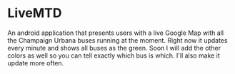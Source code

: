 LiveMTD
=======
An android application that presents users with a live Google Map with all the Champaign Urbana buses running at the moment.  Right now it updates every minute and shows all buses as the green.  Soon I will add the other colors as well so you can tell exactly which bus is which.  I'll also make it update more often.
